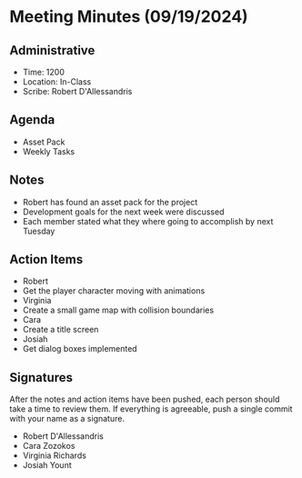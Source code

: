 # Meeting Minutes (09/19/2024)

## Administrative
* Time: 1200
* Location: In-Class
* Scribe: Robert D'Allessandris

## Agenda
* Asset Pack
* Weekly Tasks

## Notes
* Robert has found an asset pack for the project
* Development goals for the next week were discussed
 * Each member stated what they where going to accomplish by next Tuesday

## Action Items
* Robert
 * Get the player character moving with animations
* Virginia
 * Create a small game map with collision boundaries
* Cara
 * Create a title screen
* Josiah
 * Get dialog boxes implemented

## Signatures
After the notes and action items have been pushed, each person should take a time to review them. If everything is agreeable, push a single commit with your name as a signature. 
* Robert D'Allessandris
* Cara Zozokos
* Virginia Richards
* Josiah Yount

